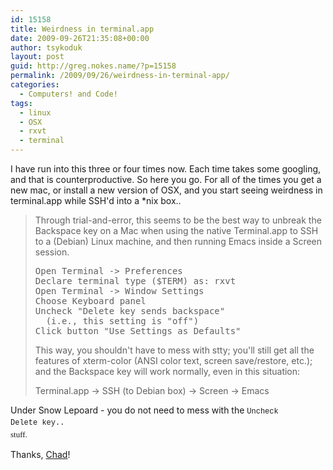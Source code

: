 ```yaml
---
id: 15158
title: Weirdness in terminal.app
date: 2009-09-26T21:35:08+00:00
author: tsykoduk
layout: post
guid: http://greg.nokes.name/?p=15158
permalink: /2009/09/26/weirdness-in-terminal-app/
categories:
  - Computers! and Code!
tags:
  - linux
  - OSX
  - rxvt
  - terminal
---
```

I have run into this three or four times now. Each time takes some googling, and that is counterproductive. So here you go. For all of the times you get a new mac, or install a new version of OSX, and you start seeing weirdness in terminal.app while SSH'd into a *nix box..
<!--more-->
<blockquote>Through trial-and-error, this seems to be the best way to unbreak the Backspace key on a Mac when using the native Terminal.app to SSH to a (Debian) Linux machine, and then running Emacs inside a Screen session.
<pre>Open Terminal -&gt; Preferences
Declare terminal type ($TERM) as: rxvt
Open Terminal -&gt; Window Settings
Choose Keyboard panel
Uncheck "Delete key sends backspace"
  (i.e., this setting is "off")
Click button "Use Settings as Defaults"</pre>
This way, you shouldn't have to mess with stty; you'll still get all the features of xterm-color (ANSI color text, screen save/restore, etc.); and the Backspace key will work normally, even in this situation:

Terminal.app -&gt; SSH (to Debian box) -&gt; Screen -&gt; Emacs</blockquote>
Under Snow Lepoard - you do not need to mess with the <span style="font-family: Consolas, Monaco, 'Courier New', Courier, monospace; line-height: 18px; font-size: 12px; white-space: pre;">Uncheck Delete key.. <span style="font-family: Georgia, 'Times New Roman', 'Bitstream Charter', Times, serif; line-height: 19px; white-space: normal; font-size: 13px;">stuff.</span></span>

Thanks, <a href="http://chad.glendenin.com/macosx-backspace.html">Chad</a>!